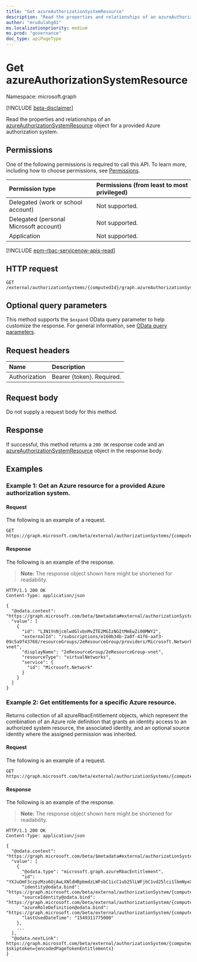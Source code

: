 ```yaml
---
title: "Get azureAuthorizationSystemResource"
description: "Read the properties and relationships of an azureAuthorizationSystemResource object for a provided Azure authorization system."
author: "mrudulahg01"
ms.localizationpriority: medium
ms.prod: "governance"
doc_type: apiPageType
---
```


# Get azureAuthorizationSystemResource
Namespace: microsoft.graph

[!INCLUDE [beta-disclaimer](../../includes/beta-disclaimer.md)]

Read the properties and relationships of an [azureAuthorizationSystemResource](../resources/azureauthorizationsystemresource.md) object for a provided Azure authorization system.

## Permissions
One of the following permissions is required to call this API. To learn more, including how to choose permissions, see [Permissions](/graph/permissions-reference).

|Permission type|Permissions (from least to most privileged)|
|:---|:---|
|Delegated (work or school account)|Not supported.|
|Delegated (personal Microsoft account)|Not supported.|
|Application|Not supported.|

[!INCLUDE [epm-rbac-servicenow-apis-read](../includes/rbac-for-apis/epm-rbac-servicenow-apis-read.md)]

## HTTP request

<!-- {
  "blockType": "ignored"
}
-->
``` http
GET /external/authorizationSystems/{computedId}/graph.azureAuthorizationSystem/resources/{resourceId}
```

## Optional query parameters
This method supports the `$expand` OData query parameter to help customize the response. For general information, see [OData query parameters](/graph/query-parameters).

## Request headers
|Name|Description|
|:---|:---|
|Authorization|Bearer {token}. Required.|

## Request body
Do not supply a request body for this method.

## Response

If successful, this method returns a `200 OK` response code and an [azureAuthorizationSystemResource](../resources/azureauthorizationsystemresource.md) object in the response body.

## Examples

### Example 1: Get an Azure resource for a provided Azure authorization system.

#### Request
The following is an example of a request.
<!-- {
  "blockType": "request",
  "name": "get_awsauthorizationsystemresource"
}
-->
``` http
GET https://graph.microsoft.com/beta/external/authorizationSystems/{computedId}/graph.azureAuthorizationSystem/resources/L3N1YnNjcmlwdGlvbnMvZTE2MGIzNGItMmEwZi00MWY2
```


#### Response
The following is an example of the response.
>**Note:** The response object shown here might be shortened for readability.
<!-- {
  "blockType": "response",
  "truncated": true,
  "@odata.type": "microsoft.graph.awsAuthorizationSystemResource"
}
-->
``` http
HTTP/1.1 200 OK
Content-Type: application/json

{
  "@odata.context": "https://graph.microsoft.com/beta/$metadata#external/authorizationSystems/{computedId}/resources",
  "value": [
    {
      "id": "L3N1YnNjcmlwdGlvbnMvZTE2MGIzNGItMmEwZi00MWY2",
      "externalId": "/subscriptions/e160b34b-2a0f-41f6-aaf3-09c5a9f43768/resourceGroups/2eResourceGroup/providers/Microsoft.Network/virtualNetworks/2eResourceGroup-vnet",
      "displayName": "2eResourceGroup/2eResourceGroup-vnet",
      "resourceType": "virtualNetworks",
      "service": {
        "id": "Microsoft.Network"
      }
    }
  ]
}
```

### Example 2: Get entitlements for a specific Azure resource.

Returns collection of all azureRbacEntitlement objects, which represent the combination of an Azure role definition that grants an identity access to an authorized system resource, the associated identity, and an optional source identity where the assigned permission was inherited.

#### Request

The following is an example of a request.
<!-- {
  "blockType": "request",
  "name": "get_awsauthorizationsystemresource"
}
-->
``` http
GET https://graph.microsoft.com/beta/external/authorizationSystems/{computedId}/microsoft.graph.azureAuthorizationSystem/resources/{resourceId}/entitlements
```


#### Response
The following is an example of the response.
>**Note:** The response object shown here might be shortened for readability.
<!-- {
  "blockType": "response",
  "truncated": true,
  "@odata.type": "microsoft.graph.awsAuthorizationSystemResource"
}
-->
``` http
HTTP/1.1 200 OK
Content-Type: application/json

{
  "@odata.context": "https://graph.microsoft.com/beta/$metadata#external/authorizationSystems/{computedId}/microsoft.graph.azureAuthorizationSystem/resources/{resourceId}/entitlements",
  "value": [
    {
      "@odata.type": "microsoft.graph.azureRbacEntitlement",
      "id": "YXJuOmF3czpzMzo6OjAwLXNldHRpbmdzLWFsbC1icC1ub25lLWFjbC1vd25lci1lbmNyeXB0aW9uLW5vbmU=",
      "identity@odata.bind": "https://graph.microsoft.com/beta/external/authorizationSystem/{computedId}/microsoft.graph.azureAuthorizationSystem/associatedIdentities/all/{identityId}",
      "sourceIdentity@odata.bind": "https://graph.microsoft.com/beta/external/authorizationSystem/{computedId}/microsoft.graph.azureAuthorizationSystem/associatedIdentities/all/{sourceIdentityId}",
      "azureRoleDefinition@odata.bind": "https://graph.microsoft.com/beta/external/authorizationSystem/{computedId}/microsoft.graph.azureAuthorizationSystem/roleDefinitions/{rolePolicyId}",
      "lastUsedDateTime": "1549311775000"
    },
    ...
  ],
  "@odata.nextLink": https://graph.microsoft.com/beta/external/authorizationSystem/{computedId}/resources/{resourceId}/microsoft.graph.azureAuthorizationSystem/entitlements?$skiptoken={encodedPageTokenEntitlements}
}
```

